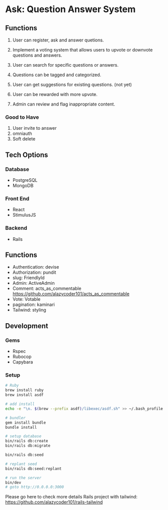 # Ask: Question Answer System

## Functions

1. User can register, ask and answer quetions.

2. Implement a voting system that allows users to upvote or downvote questions and answers.

3. User can search for specific questions or answers.

4. Questions can be tagged and categorized.

5. User can get suggestions for existing questions. (not yet)

6. User can be rewarded with more upvote.

7. Admin can review and flag inappropriate content.

### Good to Have
1. User invite to answer
2. omniauth
3. Soft delete

## Tech Options
### Database
* PostgreSQL
* MongoDB

### Front End
* React
* StimulusJS

### Backend
* Rails

## Functions
* Authentication: devise
* Authorization: pundit
* slug: FriendlyId
* Admin: ActiveAdmin
* Comment: acts_as_commentable https://github.com/alazycoder101/acts_as_commentable
* Vote: Votable
* pagination: kaminari
* Tailwind: styling

## Development
### Gems
* Rspec
* Rubocop
* Capybara

### Setup
```bash
# Ruby
brew install ruby
brew install asdf

# add install
echo -e "\n. $(brew --prefix asdf)/libexec/asdf.sh" >> ~/.bash_profile

# bundler
gem install bundle
bundle install

# setup database
bin/rails db:create
bin/rails db:migrate

bin/rails db:seed

# replant seed
bin/rails db:seed:replant

# run the server
bin/dev 
# goto http://0.0.0.0:3000
```

Please go here to check more details
Rails project with tailwind: https://github.com/alazycoder101/rails-tailwind
